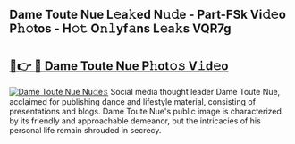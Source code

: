 ## Dame Toute Nue L𝚎a𝚔ed N𝚞𝚍e - Part-FSk Vi𝚍𝚎o P𝚑𝚘tos - H𝚘𝚝 O𝚗𝚕yf𝚊ns L𝚎a𝚔s VQR7g

# <h2><a href="http://kf2mbio.oniu.top/?m=Dame+Toute+Nue">🔗👉 🔴 Dame Toute Nue P𝚑ot𝚘𝚜 V𝚒d𝚎o</a></h2>

[![Dame Toute Nue Nu𝚍e𝚜](https://i.imgur.com/0qMVB7G.gif)](http://kf2mbio.oniu.top/?m=Dame+Toute+Nue)
Social media thought leader Dame Toute Nue, acclaimed for publishing dance and lifestyle material, consisting of presentations and blogs. Dame Toute Nue's public image is characterized by its friendly and approachable demeanor, but the intricacies of his personal life remain shrouded in secrecy.  
